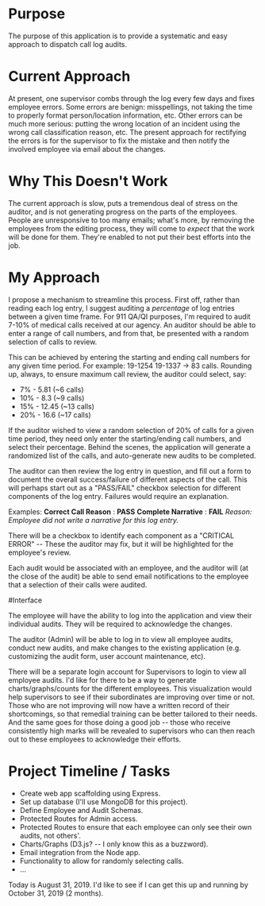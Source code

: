 # Purpose
The purpose of this application is to provide a systematic and easy approach to dispatch call log audits. 

# Current Approach
At present, one supervisor combs through the log every few days and fixes employee errors. Some errors are benign: misspellings, not taking the time to properly format person/location information, etc. Other errors can be much more serious: putting the wrong location of an incident using the wrong call classification reason, etc. The present approach for rectifying the errors is for the supervisor to fix the mistake and then notify the involved employee via email about the changes.

# Why This Doesn't Work
The current approach is slow, puts a tremendous deal of stress on the auditor, and is not generating progress on the parts of the employees. People are unresponsive to too many emails; what's more, by removing the employees from the editing process, they will come to *expect* that the work will be done for them. They're enabled to not put their best efforts into the job. 

# My Approach
I propose a mechanism to streamline this process. First off, rather than reading each log entry, I suggest auditing a *percentage* of log entries between a given time frame. For 911 QA/QI purposes, I'm required to audit 7-10% of medical calls received at our agency. An auditor should be able to enter a range of call numbers, and from that, be presented with a random selection of calls to review.

This can be achieved by entering the starting and ending call numbers for any given time period. For example: 19-1254 19-1337 -> 83 calls. Rounding up, always, to ensure maximum call review, the auditor could select, say:

* 7% - 5.81 (~6 calls)
* 10% - 8.3 (~9 calls)
* 15% - 12.45 (~13 calls)
* 20% - 16.6 (~17 calls)

If the auditor wished to view a random selection of 20% of calls for a given time period, they need only enter the starting/ending call numbers, and select their percentage. Behind the scenes, the application will generate a randomized list of the calls, and auto-generate new audits to be completed.

The auditor can then review the log entry in question, and fill out a form to document the overall success/failure of different aspects of the call. This will perhaps start out as a "PASS/FAIL" checkbox selection for different components of the log entry. Failures would require an explanation.

Examples: 
**Correct Call Reason** : **PASS**
**Complete Narrative** : **FAIL** *Reason: Employee did not write a narrative for this log entry.*

There will be a checkbox to identify each component as a "CRITICAL ERROR" -- These the auditor may fix, but it will be highlighted for the employee's review.

Each audit would be associated with an employee, and the auditor will (at the close of the audit) be able to send email notifications to the employee that a selection of their calls were audited.

#Interface

The employee will have the ability to log into the application and view their individual audits. They will be required to acknowledge the changes.

The auditor (Admin) will be able to log in to view all employee audits, conduct new audits, and make changes to the existing application (e.g. customizing the audit form, user account maintenance, etc).

There will be a separate login account for Supervisors to login to view all employee audits. I'd like for there to be a way to generate charts/graphs/counts for the different employees. This visualization would help supervisors to see if their subordinates are improving over time or not. Those who are not improving will now have a written record of their shortcomings, so that remedial training can be better tailored to their needs. And the same goes for those doing a good job -- those who receive consistently high marks will be revealed to supervisors who can then reach out to these employees to acknowledge their efforts.

# Project Timeline / Tasks
* Create web app scaffolding using Express.
* Set up database (I'll use MongoDB for this project).
* Define Employee and Audit Schemas.
* Protected Routes for Admin access.
* Protected Routes to ensure that each employee can only see their own audits, not others'.
* Charts/Graphs (D3.js? -- I only know this as a buzzword).
* Email integration from the Node app.
* Functionality to allow for randomly selecting calls.
* ...

Today is August 31, 2019. I'd like to see if I can get this up and running by October 31, 2019 (2 months).